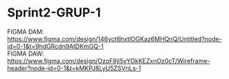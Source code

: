 # Sprint2-GRUP-1

FIGMA DAM: https://www.figma.com/design/146yct6hxtlOGKaz6MHQnQ/Untitled?node-id=0-1&t=9hdGRcdn9AtDKmGQ-1
<br>
FIGMA DAW: https://www.figma.com/design/OzoF8jI5vYOkKEZxnOz0cT/Wireframe-header?node-id=0-1&t=kMKPJ8LyU5ZSVnLs-1